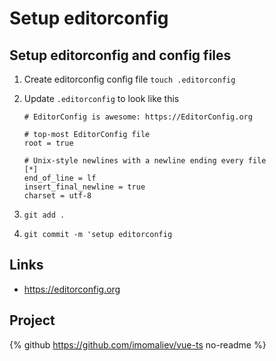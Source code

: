 # Setup editorconfig

## Setup editorconfig and config files

1. Create editorconfig config file `touch .editorconfig`
1. Update `.editorconfig` to look like this

    ```
    # EditorConfig is awesome: https://EditorConfig.org

    # top-most EditorConfig file
    root = true

    # Unix-style newlines with a newline ending every file
    [*]
    end_of_line = lf
    insert_final_newline = true
    charset = utf-8
    ```

1. `git add .`
1. `git commit -m 'setup editorconfig`

## Links

-   https://editorconfig.org

## Project

{% github https://github.com/imomaliev/vue-ts no-readme %}
